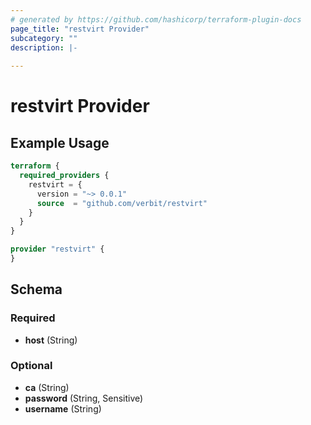 ```yaml
---
# generated by https://github.com/hashicorp/terraform-plugin-docs
page_title: "restvirt Provider"
subcategory: ""
description: |-
  
---
```


# restvirt Provider



## Example Usage

```terraform
terraform {
  required_providers {
    restvirt = {
      version = "~> 0.0.1"
      source  = "github.com/verbit/restvirt"
    }
  }
}

provider "restvirt" {
}
```

<!-- schema generated by tfplugindocs -->
## Schema

### Required

- **host** (String)

### Optional

- **ca** (String)
- **password** (String, Sensitive)
- **username** (String)
